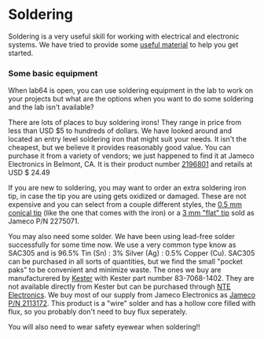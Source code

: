 # Soldering

Soldering is a very useful skill for working with electrical and electronic systems. We have tried to provide some [useful material](https://sites.google.com/stanford.edu/soldering-internal/learning) to help you get started. 

### Some basic equipment

When lab64 is open, you can use soldering equipment in the lab to work on your projects but what are the options when you want to do some soldering and the lab isn't available?

There are lots of places to buy soldering irons! They range in price from less than USD $5 to hundreds of dollars. We have looked around and located an entry level soldering iron that might suit your needs. It isn't the cheapest, but we believe it provides reasonably good value. You can purchase it from a variety of vendors; we just happened to find it at Jameco Electronics in Belmont, CA. It is their product number [2196801](https://www.jameco.com/shop/ProductDisplay?catalogId=10001&langId=-1&storeId=10001&productId=2196801) and retails at USD $ 24.49

If you are new to soldering, you may want to order an extra soldering iron tip, in case the tip you are using gets oxidized or damaged. These are not expensive and you can select from a couple different styles, the [0.5 mm conical tip](https://www.jameco.com/z/BITS5-Velleman-0-5mm-Conical-Tip-for-VTSS5-VTSS4NU-VTSS7U-Soldering-Stations_2174864.html?CID=MERCH) (like the one that comes with the iron) or a [3 mm "flat" tip](https://www.jameco.com/z/BITS5C-1-Velleman-3mm-Flat-Tip-for-VTSS5-VTSS4NU-and-VTSS7U-Soldering-Stations_2275071.html?CID=MERCH) sold as Jameco P/N 2275071.

You may also need some solder. We have been using lead-free solder successfully for some time now. We use a very common type know as SAC305 and is 96.5% Tin (Sn) : 3% Silver (Ag) : 0.5% Copper (Cu). SAC305 can be purchased in all sorts of quantities, but we find the small "pocket paks" to be convenient and minimize waste. The ones we buy are manufacturered by [Kester](https://www.kester.com) with Kester part number 83-7068-1402. They are not available directly from Kester but can be purchased through [NTE Electronics](https//:www.nteinc.com/kester-solder-products.php). We buy most of our supply from Jameco Electronics as [Jameco P/N 2113172](https://www.jameco.com/shop/ProductDisplay?catalogId=10001&langId=-1&storeId=10001&productId=2113172). This product is a "wire" solder and has a hollow core filled with flux, so you probably don't need to buy flux seperately.

You will also need to wear safety eyewear when soldering!!



